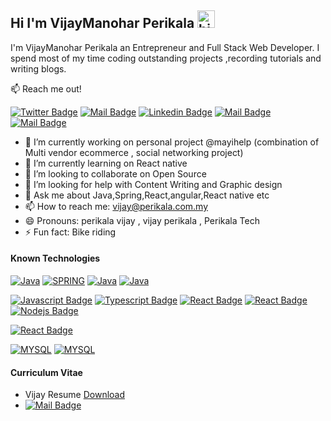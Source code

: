 

<!--
**vijay-perikala/vijay-perikala** is a ✨ _special_ ✨ repository because its `README.md` (this file) appears on your GitHub profile.

Here are some ideas to get you started:

- 🔭 I’m currently working on Multi vendor ecommerce and  Social Networking website 
- 🌱 I’m currently learning on React native
- 👯 I’m looking to collaborate on Open Source 
- 🤔 I’m looking for help with Content Writing  and Graphic design 
- 💬 Ask me about Java,Spring,React,angular,React native etc 
- 📫 How to reach me: vijay@perikala.com.my 
- 😄 Pronouns: perikala vijay , vijay perikala , Perikala Tech 
- ⚡ Fun fact: Bike riding 
-->



## Hi I'm VijayManohar Perikala <img src="https://user-images.githubusercontent.com/1303154/88677602-1635ba80-d120-11ea-84d8-d263ba5fc3c0.gif" width="28px" alt="hi">

I'm VijayManohar Perikala an Entrepreneur and Full Stack Web Developer. I spend most of my time coding outstanding projects ,recording tutorials and writing blogs.

:mailbox: Reach me out!

[![Twitter Badge](https://img.shields.io/badge/-@vijayPerikala-1ca0f1?style=flat&labelColor=1ca0f1&logo=twitter&logoColor=white&link=https://twitter.com/vijay_perikala)](https://twitter.com/vijay_perikala) 
[![Mail Badge](https://img.shields.io/badge/-PerikalaTech-e74c3c?style=flat&labelColor=e74c3c&logo=youtube&logoColor=white)](https://youtube.com/@perikalatech) 
[![Linkedin Badge](https://img.shields.io/badge/-@vijayperikala-0e76a8?style=flat&labelColor=0e76a8&logo=linkedin&logoColor=white)](https://www.linkedin.com/in/vijayperikala/) [![Mail Badge](https://img.shields.io/badge/-@vijayperikalai-e84393?style=flat&labelColor=e84393&logo=instagram&logoColor=white)](https://www.instagram.com/vijayperikalai/) [![Mail Badge](https://img.shields.io/badge/-vijay@perikala.com.my-c0392b?style=flat&labelColor=c0392b&logo=gmail&logoColor=white)](mailto:vijay@perikala.com.my)

<!-- TODO: Add last video link -->
- 🔭 I’m currently working on personal project @mayihelp (combination of Multi vendor ecommerce  , social networking project)
- 🌱 I’m currently learning on React native
- 👯 I’m looking to collaborate on Open Source
- 🤔 I’m looking for help with Content Writing  and Graphic design
- 💬 Ask me about Java,Spring,React,angular,React native etc
- 📫 How to reach me: vijay@perikala.com.my
- 😄 Pronouns: perikala vijay , vijay perikala , Perikala Tech
- ⚡ Fun fact: Bike riding


#### Known Technologies

<!-- TODO: Make technologies links takes you to repositories -->
[![Java](https://img.shields.io/badge/-Java-3A3C87?style=for-the-badge&labelColor=black&logo=jsonwebtokens&logoColor=3A3C87)](#) [![SPRING](https://img.shields.io/badge/-SPRING-306C2E?style=for-the-badge&labelColor=black&logo=spring&logoColor=306C2E)](#) [![Java](https://img.shields.io/badge/-Spring_Boot-9DC39C?style=for-the-badge&labelColor=black&logo=springboot&logoColor=9DC39C)](#) [![Java](https://img.shields.io/badge/-Spring_Security-060D05?style=for-the-badge&labelColor=white&logo=springsecurity&logoColor=060D05)](#)

[![Javascript Badge](https://img.shields.io/badge/-Java_script-F0DB4F?style=for-the-badge&labelColor=black&logo=javascript&logoColor=F0DB4F)](#) [![Typescript Badge](https://img.shields.io/badge/-Type_script-007acc?style=for-the-badge&labelColor=black&logo=typescript&logoColor=007acc)](#) [![React Badge](https://img.shields.io/badge/-React-61DBFB?style=for-the-badge&labelColor=black&logo=react&logoColor=61DBFB)](#) [![React Badge](https://img.shields.io/badge/-Angular_JS-873A3C?style=for-the-badge&labelColor=black&logo=Angular&logoColor=873A3C)](#) [![Nodejs Badge](https://img.shields.io/badge/-Node_js-3C873A?style=for-the-badge&labelColor=black&logo=node.js&logoColor=3C873A)](#)

[![React Badge](https://img.shields.io/badge/-React_Native-411c7c?style=for-the-badge&labelColor=black&logo=ReactOS&logoColor=411c7c)](#)

[![MYSQL](https://img.shields.io/badge/-MySQL-8788cc?style=for-the-badge&labelColor=black&logo=mysql&logoColor=8788cc)](#) [![MYSQL](https://img.shields.io/badge/-ORAClE-600d16?style=for-the-badge&labelColor=black&logo=oracle&logoColor=600d16)](#)


#### Curriculum Vitae
-  Vijay Resume [Download](https://github.com/vijay-perikala/vijay-perikala/blob/main/resume_vijay.docx) 
- [![Mail Badge](https://img.shields.io/badge/-vijay@perikala.com.my-c0392b?style=flat&labelColor=c0392b&logo=gmail&logoColor=white)](mailto:vijay@perikala.com.my)

 